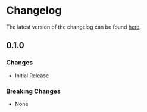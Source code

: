 # Changelog
The latest version of the changelog can be found [here](avm\ptn\ai-ml\ai-foundry\CHANGELOG.md).

## 0.1.0

### Changes

- Initial Release

### Breaking Changes

- None

